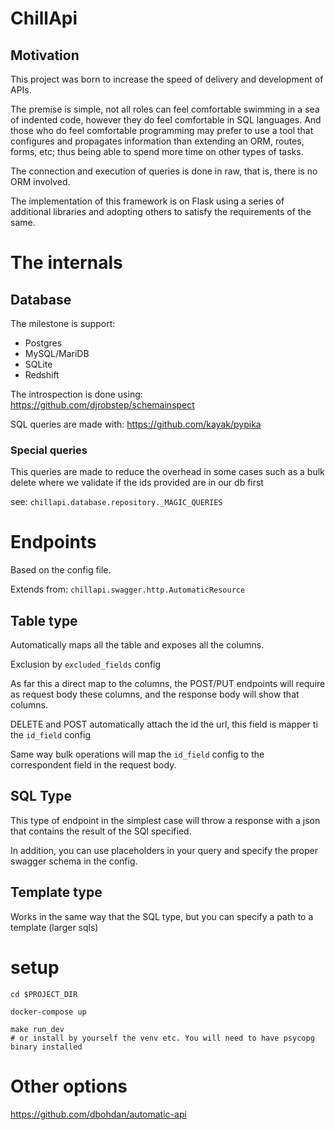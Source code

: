 # ChillApi

## Motivation

This project was born to increase the speed of delivery and development of APIs.

The premise is simple, not all roles can feel comfortable swimming in a sea of indented code, however they do feel comfortable in SQL languages. And those who do feel comfortable programming may prefer to use a tool that configures and propagates information than extending an ORM, routes, forms, etc; thus being able to spend more time on other types of tasks.

The connection and execution of queries is done in raw, that is, there is no ORM involved.

The implementation of this framework is on Flask using a series of additional libraries and adopting others to satisfy the requirements of the same.

# The internals

## Database

The milestone is support:

- Postgres
- MySQL/MariDB
- SQLite
- Redshift

The introspection is done using: https://github.com/djrobstep/schemainspect

SQL queries are made with: https://github.com/kayak/pypika

### Special queries

This queries are made to reduce the overhead in some cases such as a bulk delete where we validate if the ids provided are in our db first

see: `chillapi.database.repository._MAGIC_QUERIES`

# Endpoints

Based on the config file.

Extends from: `chillapi.swagger.http.AutomaticResource`

## Table type

Automatically maps all the table and exposes all the columns.

Exclusion by `excluded_fields` config

As far this a direct map to the columns, the POST/PUT endpoints will require as request body these columns, and the response body will show that columns.

DELETE and POST automatically attach the id the url, this field is mapper ti the `id_field` config

Same way bulk operations will map the `id_field` config to the correspondent field in the request body.

## SQL Type

This type of endpoint in the simplest case will throw a response with a json that contains the result of the SQl specified.

In addition, you can use placeholders in your query and specify the proper swagger schema in the config.

## Template type

Works in the same way that the SQL type, but you can specify a path to a template (larger sqls)

# setup

```shell
cd $PROJECT_DIR
```

```shell
docker-compose up 
```

```shell
make run_dev
# or install by yourself the venv etc. You will need to have psycopg binary installed 
```

# Other options

https://github.com/dbohdan/automatic-api
